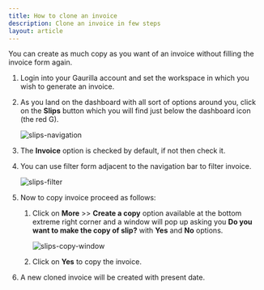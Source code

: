 ```yaml
---
title: How to clone an invoice
description: Clone an invoice in few steps
layout: article
---
```

You can create as much copy as you want of an invoice without filling the invoice form again.

1. Login into your Gaurilla account and set the workspace in which you wish to generate an invoice.

2. As you land on the dashboard with all sort of options around you, click on the **Slips** button which you will find just below the dashboard icon (the red G).

    ![slips-navigation]({{site.url}}/images/slip/slips-navigation.png)

3. The **Invoice** option is checked by default, if not then check it.

4. You can use filter form adjacent to the navigation bar to filter invoice. 

	![slips-filter]()

5. Now to copy invoice proceed as follows: 
	
	1. Click on **More** >> **Create a copy** option available at the bottom extreme right corner and a window will pop up asking you **Do you want to make the copy of slip?** with **Yes** and **No** options. 

		![slips-copy-window]()

	2. Click on **Yes** to copy the invoice.

6. A new cloned invoice will be created with present date.

